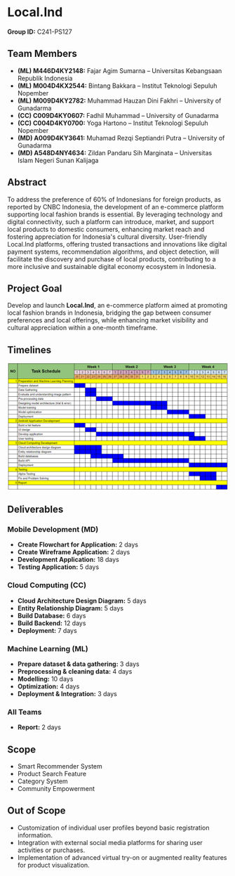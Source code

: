 # Local.Ind

**Group ID:** C241-PS127

## Team Members
- **(ML) M446D4KY2148:** Fajar Agim Sumarna – Universitas Kebangsaan Republik Indonesia
- **(ML) M004D4KX2544:** Bintang Bakkara – Institut Teknologi Sepuluh Nopember
- **(ML) M009D4KY2782:** Muhammad Hauzan Dini Fakhri – University of Gunadarma
- **(CC) C009D4KY0607:** Fadhil Muhammad – University of Gunadarma
- **(CC) C004D4KY0700:** Yoga Hartono – Institut Teknologi Sepuluh Nopember
- **(MD) A009D4KY3641:** Muhamad Rezqi Septiandri Putra – University of Gunadarma
- **(MD) A548D4NY4634:** Zildan Pandaru Sih Marginata – Universitas Islam Negeri Sunan Kalijaga

## Abstract
To address the preference of 60% of Indonesians for foreign products, as reported by CNBC Indonesia, the development of an e-commerce platform supporting local fashion brands is essential. By leveraging technology and digital connectivity, such a platform can introduce, market, and support local products to domestic consumers, enhancing market reach and fostering appreciation for Indonesia's cultural diversity. User-friendly Local.Ind platforms, offering trusted transactions and innovations like digital payment systems, recommendation algorithms, and object detection, will facilitate the discovery and purchase of local products, contributing to a more inclusive and sustainable digital economy ecosystem in Indonesia.

## Project Goal
Develop and launch **Local.Ind**, an e-commerce platform aimed at promoting local fashion brands in Indonesia, bridging the gap between consumer preferences and local offerings, while enhancing market visibility and cultural appreciation within a one-month timeframe.


## Timelines
![Schedule](profile/Schedule.png)


## Deliverables
### Mobile Development (MD)
- **Create Flowchart for Application:** 2 days
- **Create Wireframe Application:** 2 days
- **Development Application:** 18 days
- **Testing Application:** 5 days

### Cloud Computing (CC)
- **Cloud Architecture Design Diagram:** 5 days
- **Entity Relationship Diagram:** 5 days
- **Build Database:** 6 days
- **Build Backend:** 12 days
- **Deployment:** 7 days

### Machine Learning (ML)
- **Prepare dataset & data gathering:** 3 days
- **Preprocessing & cleaning data:** 4 days
- **Modelling:** 10 days
- **Optimization:** 4 days
- **Deployment & Integration:** 3 days

### All Teams
- **Report:** 2 days

## Scope
- Smart Recommender System
- Product Search Feature
- Category System
- Community Empowerment

## Out of Scope
- Customization of individual user profiles beyond basic registration information.
- Integration with external social media platforms for sharing user activities or purchases.
- Implementation of advanced virtual try-on or augmented reality features for product visualization.

